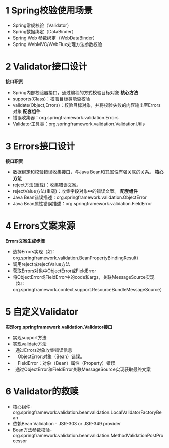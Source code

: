 # 1 Spring校验使用场景
+ Spring常规校验（Validator）
+ Spring数据绑定（DataBinder）
+ Spring Web 参数绑定（WebDataBinder）
+ Spring WebMVC/WebFlux处理方法参数校验

# 2 Validator接口设计
**接口职责**<br/>
+ Spring内部校验器接口，通过编程的方式校验目标对象
**核心方法**<br/>
+ supports(Class)：校验目标类能否校验
+ validate(Object,Errors)：校验目标对象，并将校验失败的内容输出至Errors对象
**配套组件**
+ 错误收集器：org.springframework.validation.Errors
+ Validator工具类：org.springframework.validation.ValidationUtils

# 3 Errors接口设计
**接口职责**<br/>
+ 数据绑定和校验错误收集接口，与Java Bean和其属性有强关联的关系。
**核心方法**<br/>
+ reject方法(重载)：收集错误文案。
+ rejectValue方法(重载)：收集字段对象中的错误文案。
**配套组件**
+ Java Bean错误描述：org.springframework.validation.ObjectError
+ Java Bean属性错误描述：org.springframework.validation.FieldError

# 4 Errors文案来源
**Errors文案生成步骤**<br/>
+ 选择Errors实现（如：org.springframework.validation.BeanPropertyBindingResult）
+ 调用reject或rejectValue方法
+ 获取Errors对象中ObjectError或FieldError
+ 将ObjectError或FieldError中的code和args，关联MessageSource实现（如：org.springframework.context.support.ResourceBundleMessageSource）

# 5 自定义Validator
**实现org.springframework.validation.Validator接口**<br/>
+ 实现support方法
+ 实现validate方法
+ &nbsp;&nbsp;通过Errors对象收集错误信息
+ &nbsp;&nbsp;&nbsp;&nbsp;ObjectError:对象（Bean）错误。
+ &nbsp;&nbsp;&nbsp;&nbsp;FieldError：对象（Bean）属性（Property）错误
+ &nbsp;&nbsp;通过ObjectError和FieldError关联MessageSource实现获取最终文案

# 6 Validator的救赎
+ 核心组件-org.springframework.validation.beanvalidation.LocalValidatorFactoryBean
+ 依赖Bean Validation - JSR-303 or JSR-349 provider
+ Bean方法参数校验-org.springframework.validation.beanvalidation.MethodValidationPostProcessor